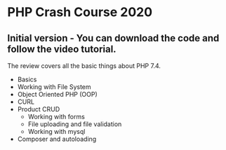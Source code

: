 # PHP Crash Course 2020

## Initial version - You can download the code and follow the video tutorial.

The review covers all the basic things about PHP 7.4. 
 - Basics
 - Working with File System
 - Object Oriented PHP (OOP)
 - CURL
 - Product CRUD
    - Working with forms
    - File uploading and file validation
    - Working with mysql
 - Composer and autoloading
